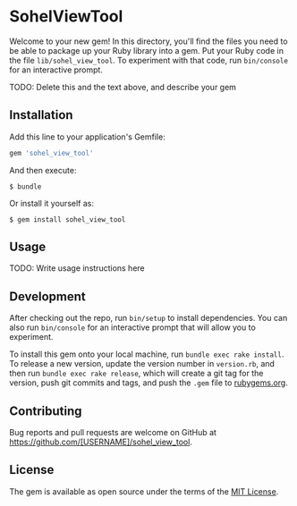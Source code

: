 # SohelViewTool

Welcome to your new gem! In this directory, you'll find the files you need to be able to package up your Ruby library into a gem. Put your Ruby code in the file `lib/sohel_view_tool`. To experiment with that code, run `bin/console` for an interactive prompt.

TODO: Delete this and the text above, and describe your gem

## Installation

Add this line to your application's Gemfile:

```ruby
gem 'sohel_view_tool'
```

And then execute:

    $ bundle

Or install it yourself as:

    $ gem install sohel_view_tool

## Usage

TODO: Write usage instructions here

## Development

After checking out the repo, run `bin/setup` to install dependencies. You can also run `bin/console` for an interactive prompt that will allow you to experiment.

To install this gem onto your local machine, run `bundle exec rake install`. To release a new version, update the version number in `version.rb`, and then run `bundle exec rake release`, which will create a git tag for the version, push git commits and tags, and push the `.gem` file to [rubygems.org](https://rubygems.org).

## Contributing

Bug reports and pull requests are welcome on GitHub at https://github.com/[USERNAME]/sohel_view_tool.

## License

The gem is available as open source under the terms of the [MIT License](https://opensource.org/licenses/MIT).
